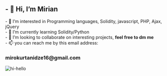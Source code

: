 <h2>- 👋 Hi, I’m Mirian </h2>
- 👀 I’m interested in Programming languages, Solidity, javascript, PHP, Ajax, jQuery <br>
- 🌱 I’m currently learning Solidity/Python <br>
- 💞️ I’m looking to collaborate on interesting projects, <b> feel free to dm me </b> <br>
- 📫 you can reach me  by this email address: <h3>mirokurtanidze16@gmail.com </h3>

![hi-hello](https://user-images.githubusercontent.com/68108917/170674086-56358049-3a22-4b5b-8ef1-aacae010fc6d.gif)
